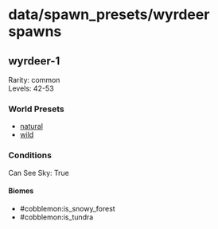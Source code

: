 # data/spawn_presets/wyrdeer spawns  
  
## wyrdeer-1  
Rarity: common  
Levels: 42-53  
  
### World Presets  
* [natural](/data/spawn_data/natural.md)  
* [wild](/data/spawn_data/wild.md)  
  
### Conditions  
Can See Sky: True  
  
#### Biomes  
  * #cobblemon:is_snowy_forest
  * #cobblemon:is_tundra
  
